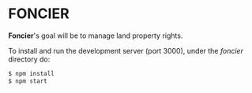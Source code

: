 # FONCIER

**Foncier**'s goal will be to manage land property rights.

To install and run the development server (port 3000), under the *foncier* directory do:

```bash
$ npm install
$ npm start
```
